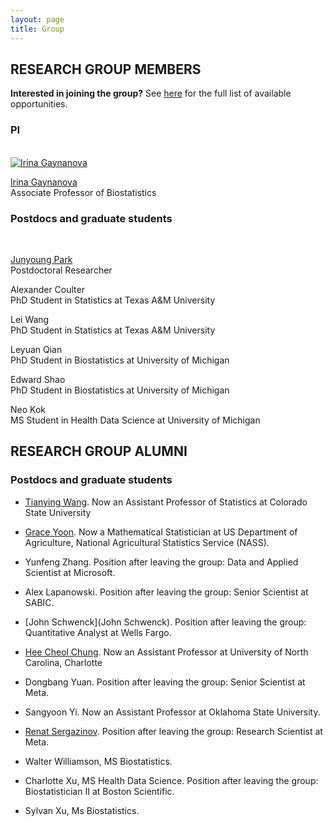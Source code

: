 ```yaml
---
layout: page
title: Group
---
```


## RESEARCH GROUP MEMBERS

**Interested in joining the group?** <!--I am currently hiring a [postdoc](https://irinagain.github.io/postdoc).--> See [here](https://irinagain.github.io/groupjoin) for the full list of available opportunities.

### PI	

<div class="container">
<div class="row">&nbsp;</div>

<div class="row">
	<div class="col-md-3"><a class="thumb" href="#">
		<img src="https://irinagain.github.io/img/IMG_3442.jpg" class="img-responsive" alt="Irina Gaynanova" /></a>
	</div>
	<div class="col-md-6">
		<p> <a href="https://irinagain.github.io"> Irina Gaynanova </a> <br>
		Associate Professor of Biostatistics </p>
	</div>
</div>


</div>

<!-- [](img/IMG_3442.jpg) Irina Gaynanova -->

### Postdocs and graduate students

<div class="container">
<div class="row">&nbsp;</div>


<div class="row">
	<div class="col-md-6">
		<p> <a href="https://pjywang.github.io/"> Junyoung Park </a> <br>
		Postdoctoral Researcher	</p>
	</div>
</div>


<div class="row">
	<div class="col-md-6">
		<p> Alexander Coulter  <br>
		PhD Student in Statistics at Texas A&M University	</p>
	</div>
</div>

<div class="row">
	<div class="col-md-6">
		<p> Lei Wang  <br>
		PhD Student in Statistics at Texas A&M University	</p>
	</div>
</div>

<div class="row">
	<div class="col-md-6">
		<p> Leyuan Qian  <br>
		PhD Student in Biostatistics at University of Michigan	</p>
	</div>
</div>

<div class="row">
	<div class="col-md-6">
		<p> Edward Shao  <br>
		PhD Student in Biostatistics at University of Michigan	</p>
	</div>
</div>

<div class="row">
	<div class="col-md-6">
		<p> Neo Kok <br>
		MS Student in Health Data Science at University of Michigan	</p>
	</div>
</div>

<!--

<div class="row">
	<div class="col-md-6">
		<p> Charlotte Xu <br>
		MS Student in Health Data Science at University of Michigan	</p>
	</div>
</div>

<div class="row">
	<div class="col-md-6">
		<p> Sylvan Xu <br>
		MS Student in Biostatistics at University of Michigan	</p>
	</div>
</div>

<div class="row">
	<div class="col-md-6">
		<p> Walter Williamson <br>
		MS Student in Biostatistics at University of Michigan	</p>
	</div>
</div>

<div class="row">
	<div class="col-md-6">
		<p> Samuel Tan <br>
		Undergraduate Student in Statistics at University of Michigan	</p>
	</div>
</div>


<div class="row">
	<div class="col-md-6">
		<p> Sophia Han <br>
		Undergraduate Student in Statistics at University of Michigan	</p>
	</div>
</div>

<div class="row">
	<div class="col-md-6">
		<p> Owen Yoo <br>
		Undergraduate Student in Statistics at University of Michigan	</p>
	</div>
</div>





</div>


### Undergraduate students (through [Aggie Research Program](https://aggieresearch.tamu.edu))

* Elizabeth Chun (BMCB)
-->


## RESEARCH GROUP ALUMNI

### Postdocs and graduate students 

* [Tianying Wang](https://tianyingw.github.io). Now an Assistant Professor of Statistics at Colorado State University

* [Grace Yoon](http://www.stat.tamu.edu/~gyoon/). Now a Mathematical Statistician at US Department of Agriculture, National Agricultural Statistics Service (NASS).

* Yunfeng Zhang. Position after leaving the group: Data and Applied Scientist at Microsoft.

* Alex Lapanowski. Position after leaving the group: Senior Scientist at SABIC.

* [John Schwenck](John Schwenck). Position after leaving the group: Quantitative Analyst at Wells Fargo.

* [Hee Cheol Chung](https://heech31.github.io). Now an Assistant Professor at University of North Carolina, Charlotte

* Dongbang Yuan. Position after leaving the group: Senior Scientist at Meta.

* Sangyoon Yi. Now an Assistant Professor at Oklahoma State University.

* [Renat Sergazinov](https://mrsergazinov.github.io/). Position after leaving the group: Research Scientist at Meta.

* Walter Williamson, MS Biostatistics. <!--Position after leaving the group:-->

* Charlotte Xu, MS Health Data Science. Position after leaving the group: Biostatistician II at Boston Scientific.

* Sylvan Xu, Ms Biostatistics. <!--Position after leaving the group:-->

<!--
### Undergraduate students 

Steven Broll (STAT), David Buchanan (STAT), Nathaniel Fernandez (ENGE), Marielle Hicban (BMEN), Nicholas Kasman (ENGE), Devon Maywald (APMS),Mary Martin (STAT), Ashok Meyyappan (SPSC), Nhan Nguyen (ENGE), Pratik Patel (STAT), Kyle Schichl (STAT), Sangaman Senthil (INEN), Jung Hoon Seo (CPSC), Johnathan Shih (STAT), Eric Wang (ENGE), Yixin Zhang (STAT)
-->



